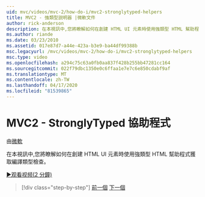 ```yaml
---
uid: mvc/videos/mvc-2/how-do-i/mvc2-stronglytyped-helpers
title: MVC2 - 強類型説明器 |微軟文件
author: rick-anderson
description: 在本視訊中,您將瞭解如何在創建 HTML UI 元素時使用強類型 HTML 幫助程式獲取編譯類型檢查。
ms.author: riande
ms.date: 03/23/2010
ms.assetid: 017e87d7-a44e-423a-b3e9-ba44df99388b
msc.legacyurl: /mvc/videos/mvc-2/how-do-i/mvc2-stronglytyped-helpers
msc.type: video
ms.openlocfilehash: a294c75c63a0fb0aa837f428b255bb47281cc164
ms.sourcegitcommit: 022f79dbc1350e0c6ffaa1e7e7c6e850cdabf9af
ms.translationtype: MT
ms.contentlocale: zh-TW
ms.lasthandoff: 04/17/2020
ms.locfileid: "81539865"
---
```

# <a name="mvc2---stronglytyped-helpers"></a>MVC2 - StronglyTyped 協助程式

由[微軟](https://github.com/microsoft)

在本視訊中,您將瞭解如何在創建 HTML UI 元素時使用強類型 HTML 幫助程式獲取編譯類型檢查。

[&#9654;观看视频(2 分鐘)](https://channel9.msdn.com/Blogs/ASP-NET-Site-Videos/mvc2-stronglytyped-helpers)

> [!div class="step-by-step"]
> [前一個](mvc2-html-encoding.md)
> [下一個](mvc2-model-validation.md)
